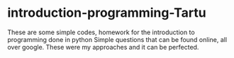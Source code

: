 # introduction-programming-Tartu
These are some simple codes, homework for the introduction to programming done in python
Simple questions that can be found online, all over google.
These were my approaches and it can be perfected.
